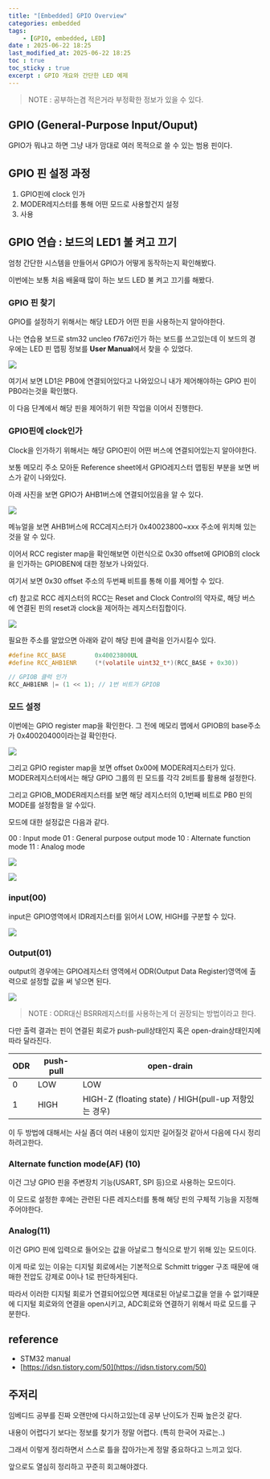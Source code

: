 ```yaml
---
title: "[Embedded] GPIO Overview"
categories: embedded
tags:
    - [GPIO, embedded, LED]
date : 2025-06-22 18:25
last_modified_at: 2025-06-22 18:25
toc : true
toc_sticky : true
excerpt : GPIO 개요와 간단한 LED 예제
---
```


> NOTE : 공부하는겸 적은거라 부정확한 정보가 있을 수 있다.


## GPIO (General-Purpose Input/Ouput)

GPIO가 뭐냐고 하면 그냥 내가 맘대로 여러 목적으로 쓸 수 있는 범용 핀이다.

## GPIO 핀 설정 과정

1. GPIO핀에 clock 인가
2. MODER레지스터를 통해 어떤 모드로 사용할건지 설정
3. 사용


## GPIO 연습 : 보드의 LED1 불 켜고 끄기

엄청 간단한 시스템을 만들어서 GPIO가 어떻게 동작하는지 확인해봤다.

이번에는 보통 처음 배울때 많이 하는 보드 LED 불 켜고 끄기를 해봤다.

### GPIO 핀 찾기

GPIO를 설정하기 위해서는 해당 LED가 어떤 핀을 사용하는지 알아야한다.

나는 연습용 보드로 stm32 uncleo f767zi인가 하는 보드를 쓰고있는데 이 보드의 경우에는 LED 핀 맵핑 정보를 **User Manual**에서 찾을 수 있었다.

![](/assets/image/2025-04-14-22-55-56.png)

여기서 보면 LD1은 PB0에 연결되어있다고 나와있으니 내가 제어해야하는 GPIO 핀이 PB0라는것을 확인했다.

이 다음 단계에서 해당 핀을 제어하기 위한 작업을 이어서 진행한다.


### GPIO핀에 clock인가

Clock을 인가하기 위해서는 해당 GPIO핀이 어떤 버스에 연결되어있는지 알아야한다.

보통 메모리 주소 모아둔 Reference sheet에서 GPIO레지스터 맵핑된 부분을 보면 버스가 같이 나와있다.

아래 사진을 보면 GPIO가 AHB1버스에 연결되어있음을 알 수 있다.

![](/assets/image/2025-04-14-22-18-35.png)


메뉴얼을 보면 AHB1버스에 RCC레지스터가 0x40023800~xxx 주소에 위치해 있는것을 알 수 있다.

이어서 RCC register map을 확인해보면 이런식으로 0x30 offset에 GPIOB의 clock을 인가하는 GPIOBEN에 대한 정보가 나와있다.

여기서 보면 0x30 offset 주소의 두번째 비트를 통해 이를 제어할 수 있다.

cf) 참고로 RCC 레지스터의 RCC는 Reset and Clock Control의 약자로, 해당 버스에 연결된 핀의 reset과 clock을 제어하는 레지스터집합이다.

![](/assets/image/2025-04-14-22-32-13.png)

필요한 주소를 알았으면 아래와 같이 해당 핀에 클럭을 인가시킬수 있다.

```c
#define RCC_BASE        0x40023800UL
#define RCC_AHB1ENR     (*(volatile uint32_t*)(RCC_BASE + 0x30))

// GPIOB 클럭 인가
RCC_AHB1ENR |= (1 << 1); // 1번 비트가 GPIOB

```

### 모드 설정

이번에는 GPIO register map을 확인한다.
그 전에 메모리 맵에서 GPIOB의 base주소가 0x40020400이라는걸 확인한다.

![](/assets/image/2025-04-14-23-01-10.png)

그리고 GPIO register map을 보면 offset 0x00에 MODER레지스터가 있다. MODER레지스터에서는 해당 GPIO 그룹의 핀 모드를 각각 2비트를 활용해 설정한다.

그리고 GPIOB_MODER레지스터를 보면 해당 레지스터의 0,1번째 비트로 PB0 핀의 MODE를 설정함을 알 수있다.

모드에 대한 설정값은 다음과 같다.

00 : Input mode
01 : General purpose output mode
10 : Alternate function mode
11 : Analog mode

![](/assets/image/2025-04-14-23-13-15.png)

![](/assets/image/2025-04-14-23-06-06.png)

### input(00)

input은 GPIO영역에서 IDR레지스터를 읽어서 LOW, HIGH를 구분할 수 있다.

![](/assets/image/2025-04-20-18-20-37.png)

### Output(01)

output의 경우에는 GPIO레지스터 영역에서 ODR(Output Data Register)영역에 출력으로 설정할 값을 써 넣으면 된다.

![](/assets/image/2025-04-20-17-07-12.png)

> NOTE : ODR대신 BSRR레지스터를 사용하는게 더 권장되는 방법이라고 한다.

다만 출력 결과는 핀이 연결된 회로가 push-pull상태인지 혹은 open-drain상태인지에 따라 달라진다.

ODR|push-pull|open-drain
---|---|---
0 | LOW | LOW
1 | HIGH | HIGH-Z (floating state) / HIGH(pull-up 저항있는 경우)



이 두 방법에 대해서는 사실 좀더 여러 내용이 있지만 길어질것 같아서 다음에 다시 정리하려고한다.

### Alternate function mode(AF) (10)

이건 그냥 GPIO 핀을 주변장치 기능(USART, SPI 등)으로 사용하는 모드이다.

이 모드로 설정한 후에는 관련된 다른 레지스터를 통해 해당 핀의 구체적 기능을 지정해 주어야한다.


### Analog(11)

이건 GPIO 핀에 입력으로 들어오는 값을 아날로그 형식으로 받기 위해 있는 모드이다.

이게 따로 있는 이유는 디지털 회로에서는 기본적으로 Schmitt trigger 구조 때문에 애매한 전압도 강제로 0이나 1로 판단하게된다.

따라서 이러한 디지털 회로가 연결되어있으면 제대로된 아날로그값을 얻을 수 없기때문에 디지털 회로와의 연결을 open시키고, ADC회로와 연결하기 위해서 따로 모드를 구분한다.


## reference

- STM32 manual
- [https://idsn.tistory.com/50](https://idsn.tistory.com/50)


## 주저리

임베디드 공부를 진짜 오랜만에 다시하고있는데 공부 난이도가 진짜 높은것 같다.

내용이 어렵다기 보다는 정보를 찾기가 정말 어렵다. (특히 한국어 자료는..)

그래서 이렇게 정리하면서 스스로 틀을 잡아가는게 정말 중요하다고 느끼고 있다.

앞으로도 열심히 정리하고 꾸준히 회고해야겠다.

